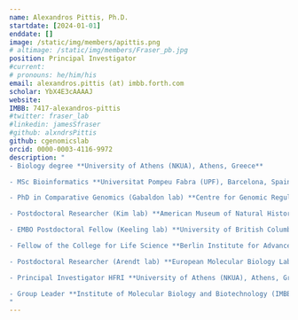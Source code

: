 ```yaml
---
name: Alexandros Pittis, Ph.D.
startdate: [2024-01-01]
enddate: []
image: /static/img/members/apittis.png
# altimage: /static/img/members/Fraser_pb.jpg
position: Principal Investigator
#current:
# pronouns: he/him/his
email: alexandros.pittis (at) imbb.forth.com
scholar: YbX4E3cAAAAJ
website:
IMBB: 7417-alexandros-pittis
#twitter: fraser_lab
#linkedin: jamesSfraser
#github: alxndrsPittis
github: cgenomicslab
orcid: 0000-0003-4116-9972
description: "
- Biology degree **University of Athens (NKUA), Athens, Greece**

- MSc Bioinformatics **Universitat Pompeu Fabra (UPF), Barcelona, Spain**

- PhD in Comparative Genomics (Gabaldon lab) **Centre for Genomic Regulation (CRG), Barcelona, Spain**

- Postdoctoral Researcher (Kim lab) **American Museum of Natural History (AMNH), New York, US

- EMBO Postdoctoral Fellow (Keeling lab) **University of British Columbia (UBC), Vancouver, Canada**

- Fellow of the College for Life Science **Berlin Institute for Advanced Studies (WIKO), Berlin, Germany**

- Postdoctoral Researcher (Arendt lab) **European Molecular Biology Laboratory (EMBL), Heidelberg, Germany**

- Principal Investigator HFRI **University of Athens (NKUA), Athens, Greece**

- Group Leader **Institute of Molecular Biology and Biotechnology (IMBB-FORTH), Heraklion, Crete**
"
---
```

